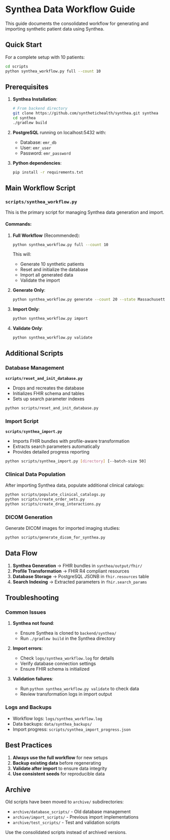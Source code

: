 # Synthea Data Workflow Guide

This guide documents the consolidated workflow for generating and importing synthetic patient data using Synthea.

## Quick Start

For a complete setup with 10 patients:
```bash
cd scripts
python synthea_workflow.py full --count 10
```

## Prerequisites

1. **Synthea Installation**:
   ```bash
   # From backend directory
   git clone https://github.com/synthetichealth/synthea.git synthea
   cd synthea
   ./gradlew build
   ```

2. **PostgreSQL** running on localhost:5432 with:
   - Database: `emr_db`
   - User: `emr_user`
   - Password: `emr_password`

3. **Python dependencies**:
   ```bash
   pip install -r requirements.txt
   ```

## Main Workflow Script

### `scripts/synthea_workflow.py`

This is the primary script for managing Synthea data generation and import.

#### Commands:

1. **Full Workflow** (Recommended):
   ```bash
   python synthea_workflow.py full --count 10
   ```
   This will:
   - Generate 10 synthetic patients
   - Reset and initialize the database
   - Import all generated data
   - Validate the import

2. **Generate Only**:
   ```bash
   python synthea_workflow.py generate --count 20 --state Massachusetts --city Boston
   ```

3. **Import Only**:
   ```bash
   python synthea_workflow.py import
   ```

4. **Validate Only**:
   ```bash
   python synthea_workflow.py validate
   ```

## Additional Scripts

### Database Management

**`scripts/reset_and_init_database.py`**
- Drops and recreates the database
- Initializes FHIR schema and tables
- Sets up search parameter indexes

```bash
python scripts/reset_and_init_database.py
```

### Import Script

**`scripts/synthea_import.py`**
- Imports FHIR bundles with profile-aware transformation
- Extracts search parameters automatically
- Provides detailed progress reporting

```bash
python scripts/synthea_import.py [directory] [--batch-size 50]
```

### Clinical Data Population

After importing Synthea data, populate additional clinical catalogs:

```bash
python scripts/populate_clinical_catalogs.py
python scripts/create_order_sets.py
python scripts/create_drug_interactions.py
```

### DICOM Generation

Generate DICOM images for imported imaging studies:

```bash
python scripts/generate_dicom_for_synthea.py
```

## Data Flow

1. **Synthea Generation** → FHIR bundles in `synthea/output/fhir/`
2. **Profile Transformation** → FHIR R4 compliant resources
3. **Database Storage** → PostgreSQL JSONB in `fhir.resources` table
4. **Search Indexing** → Extracted parameters in `fhir.search_params`

## Troubleshooting

### Common Issues

1. **Synthea not found**:
   - Ensure Synthea is cloned to `backend/synthea/`
   - Run `./gradlew build` in the Synthea directory

2. **Import errors**:
   - Check `logs/synthea_workflow.log` for details
   - Verify database connection settings
   - Ensure FHIR schema is initialized

3. **Validation failures**:
   - Run `python synthea_workflow.py validate` to check data
   - Review transformation logs in import output

### Logs and Backups

- Workflow logs: `logs/synthea_workflow.log`
- Data backups: `data/synthea_backups/`
- Import progress: `scripts/synthea_import_progress.json`

## Best Practices

1. **Always use the full workflow** for new setups
2. **Backup existing data** before regenerating
3. **Validate after import** to ensure data integrity
4. **Use consistent seeds** for reproducible data

## Archive

Old scripts have been moved to `archive/` subdirectories:
- `archive/database_scripts/` - Old database management
- `archive/import_scripts/` - Previous import implementations
- `archive/test_scripts/` - Test and validation scripts

Use the consolidated scripts instead of archived versions.